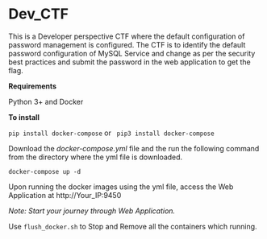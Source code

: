 # Dev_CTF

This is a Developer perspective CTF where the default configuration of password management is configured. The CTF is to identify the default password configuration of MySQL Service and change as per the security best practices and submit the password in the web application to get the flag.

__Requirements__

Python 3+ and Docker


__To install__

`pip install docker-compose` or ` pip3 install docker-compose`


Download the *docker-compose.yml* file and the run the following command from the directory where the yml file is downloaded.

`docker-compose up -d`


Upon running the docker images using the yml file, access the Web Application at http://Your_IP:9450

_Note: Start your journey through Web Application._


Use `flush_docker.sh` to Stop and Remove all the containers which running.

